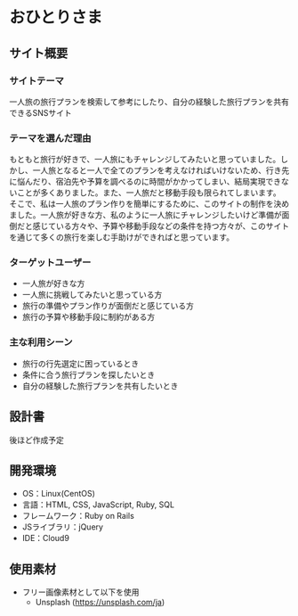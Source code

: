 # おひとりさま

## サイト概要
### サイトテーマ
一人旅の旅行プランを検索して参考にしたり、自分の経験した旅行プランを共有できるSNSサイト


### テーマを選んだ理由
もともと旅行が好きで、一人旅にもチャレンジしてみたいと思っていました。しかし、一人旅となると一人で全てのプランを考えなければいけないため、行き先に悩んだり、宿泊先や予算を調べるのに時間がかかってしまい、結局実現できないことが多くありました。また、一人旅だと移動手段も限られてしまいます。
そこで、私は一人旅のプラン作りを簡単にするために、このサイトの制作を決めました。一人旅が好きな方、私のように一人旅にチャレンジしたいけど準備が面倒だと感じている方々や、予算や移動手段などの条件を持つ方々が、このサイトを通じて多くの旅行を楽しむ手助けができればと思っています。


### ターゲットユーザー
- 一人旅が好きな方
- 一人旅に挑戦してみたいと思っている方
- 旅行の準備やプラン作りが面倒だと感じている方
- 旅行の予算や移動手段に制約がある方


### 主な利用シーン
- 旅行の行先選定に困っているとき
- 条件に合う旅行プランを探したいとき
- 自分の経験した旅行プランを共有したいとき


## 設計書
後ほど作成予定

## 開発環境
- OS：Linux(CentOS)
- 言語：HTML, CSS, JavaScript, Ruby, SQL
- フレームワーク：Ruby on Rails
- JSライブラリ：jQuery
- IDE：Cloud9

## 使用素材
- フリー画像素材として以下を使用
  - Unsplash (https://unsplash.com/ja)
